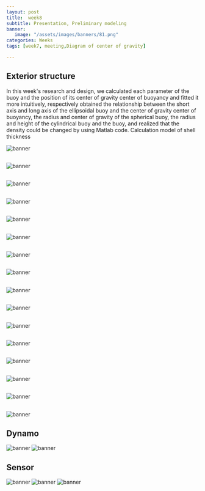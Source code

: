 ```yaml
---
layout: post
title:  week8
subtitle: Presentation, Preliminary modeling
banner:  
   image: "/assets/images/banners/81.png"
categories: Weeks
tags: [week7, meeting,Diagram of center of gravity]

---
```

## Exterior structure

In this week's research and design, we calculated each parameter of the buoy and the position of its center of gravity center of buoyancy and fitted it more intuitively, respectively obtained the relationship between the short axis and long axis of the ellipsoidal buoy and the center of gravity center of buoyancy, the radius and center of gravity of the spherical buoy, the radius and height of the cylindrical buoy and the buoy, and realized that the density could be changed by using Matlab code. Calculation model of shell thickness

![banner](/assets/images/banners/82.png)
##

![banner](/assets/images/banners/82.png)
##

![banner](/assets/images/banners/83.png)
##

![banner](/assets/images/banners/84.png)
##

![banner](/assets/images/banners/85.png)
##

![banner](/assets/images/banners/86.png)
##

![banner](/assets/images/banners/87.png)
##

![banner](/assets/images/banners/88.png)
##

![banner](/assets/images/banners/89.png)
##

![banner](/assets/images/banners/810.png)
##

![banner](/assets/images/banners/811.png)
##

![banner](/assets/images/banners/812.png)
##

![banner](/assets/images/banners/813.png)
##

![banner](/assets/images/banners/814.png)
##

![banner](/assets/images/banners/815.png)
##

![banner](/assets/images/banners/816.png)


## Dynamo

![banner](/assets/images/banners/817.png)
![banner](/assets/images/banners/818.png)



## Sensor

![banner](/assets/images/banners/819.png)
![banner](/assets/images/banners/820.png)
![banner](/assets/images/banners/821.png)

